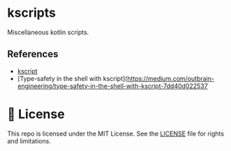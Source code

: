 # kscripts

Miscellaneous kotlin scripts.

## References

- [kscript](https://github.com/holgerbrandl/kscript)
- [Type-safety in the shell with kscript](https://medium.com/outbrain-engineering/type-safety-in-the-shell-with-kscript-7dd40d022537

# 📄 License

This repo is licensed under the MIT License. See the [LICENSE](LICENSE.md) file for rights and limitations.

